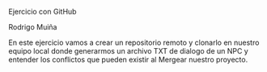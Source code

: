 Ejercicio con GitHub
 
Rodrigo Muiña
 
 En este ejercicio vamos a crear un repositorio remoto y clonarlo en nuestro equipo local
 donde generarmos un archivo TXT de dialogo de un NPC y entender los conflictos que pueden existir al Mergear
 nuestro proyecto.
